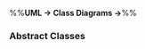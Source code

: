 <link rel="stylesheet" href="{{baseUrl}}/css/textbook.css">

<div class="website-content">

%%**UML → Class Diagrams →**%%

### Abstract Classes

<div id="main">

<include src="./what/embed.md" />

</div>
</div>
